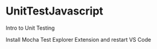 # UnitTestJavascript
 Intro to Unit Testing

Install Mocha Test Explorer Extension and restart VS Code